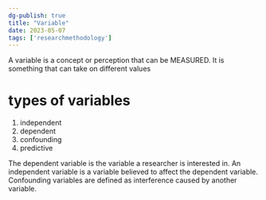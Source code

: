 ```yaml
---
dg-publish: true
title: "Variable"
date: 2023-05-07
tags: ['researchmethodology']
---
```


A variable is a concept or perception that can be MEASURED. 
It is something that can take on different values

# types of variables
1. independent
2. dependent
3. confounding
4. predictive

The dependent variable is the variable a researcher is interested in. 
An independent variable is a variable believed to affect the dependent variable. 
Confounding variables are defined as interference caused by another variable.
